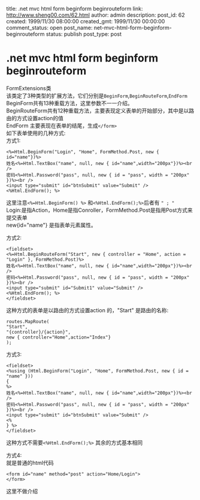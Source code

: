 title: .net mvc html form beginform beginrouteform
link: http://www.sheng00.com/62.html
author: admin
description: 
post_id: 62
created: 1999/11/30 08:00:00
created_gmt: 1999/11/30 00:00:00
comment_status: open
post_name: net-mvc-html-form-beginform-beginrouteform
status: publish
post_type: post

# .net mvc html form beginform beginrouteform

FormExtensions类  
该类定了3种类型的扩展方法，它们分别是`BeginForm`,`BeginRouteForm`,`EndForm`  
BeginForm共有13种重载方法，这里参数不一一介绍。  
BeginRouteForm共有12种重载方法，主要表现定义表单的开始部分，其中是以路由的方式设置action的值  
EndForm 主要表现在表单的结尾，生成`</form>`  
如下表单使用的几种方式:  
方式1:  

    
    
    <%=Html.BeginForm("Login", "Home", FormMethod.Post, new { id="name"})%>
    姓名<%=Html.TextBox("name", null, new { id="name",width="200px"})%><br />
    密码<%=Html.Password("pass", null, new { id = "pass", width = "200px" })%><br />
    <input type="submit" id="btnSubmit" value="Submit" />
    <%Html.EndForm(); %>
    

这里注意`<%=Html.BeginForm() %>` 和`<%Html.EndForm();%>`后者有 `" ; "`  
Login:是指Action，Home是指Conroller，FormMethod.Post是指用Post方式来提交表单  
new{id="name"} 是指表单元素属性。<form id="name" action="Home/Login" method="post"></form>  
  
方式2: 
    
    
    <fieldset>
    <%=Html.BeginRouteForm("Start", new { controller = "Home", action = "Login" }, FormMethod.Post)%>
    姓名<%=Html.TextBox("name", null, new { id="name",width="200px"})%><br />
    密码<%=Html.Password("pass", null, new { id = "pass", width = "200px" })%><br />
    <input type="submit" id="Submit1" value="Submit" />
    <%Html.EndForm(); %>
    </fieldset>
    

这种方式的表单是以路由的方式设置action 的，"Start" 是路由的名称:  

    
    
    routes.MapRoute(
    "Start",
    "{controller}/{action}",
    new { controller="Home",action="Index"}
    );
    

  
方式3:  

    
    
    <fieldset>
    <%using (Html.BeginForm("Login", "Home", FormMethod.Post, new { id = "name" }))
    {
    %>
    姓名<%=Html.TextBox("name", null, new { id="name",width="200px"})%><br />
    密码<%=Html.Password("pass", null, new { id = "pass", width = "200px" })%><br />
    <input type="submit" id="btnSubmit" value="Submit" />
    <%
    } %>
    </fieldset>
    

这种方式不需要`<%Html.EndForm();%>` 其余的方式基本相同  
  
方式4:  
就是普通的html代码  

    
    
    <form id="name" method="post" action="Home/Login">
    </form>
    

这里不做介绍